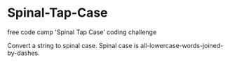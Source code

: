 # Spinal-Tap-Case
free code camp 'Spinal Tap Case' coding challenge

Convert a string to spinal case. Spinal case is all-lowercase-words-joined-by-dashes.
